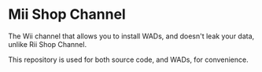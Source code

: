 <h1>Mii Shop Channel</h1>
The Wii channel that allows you to install WADs, and doesn't leak your data, unlike Rii Shop Channel.

This repository is used for both source code, and WADs, for convenience.
